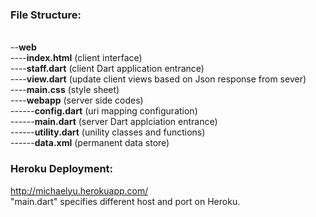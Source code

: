 <h3>File Structure:</h3>

<br>--<b>web</b>
<br>----<b>index.html</b>    (client interface) 
<br>----<b>staff.dart</b>    (client Dart application entrance)
<br>----<b>view.dart</b>     (update client views based on Json response from sever)
<br>----<b>main.css</b>      (style sheet)
<br>----<b>webapp</b>      (server side codes)
<br>------<b>config.dart</b>    (uri mapping configuration)
<br>------<b>main.dart</b>    (server Dart applciation entrance)
<br>------<b>utility.dart</b>    (unility classes and functions)
<br>------<b>data.xml</b>    (permanent data store)

<h3>Heroku Deployment:</h3>

<a href="http://michaelyu.herokuapp.com/">http://michaelyu.herokuapp.com/</a>
<br>"main.dart" specifies different host and port on Heroku.